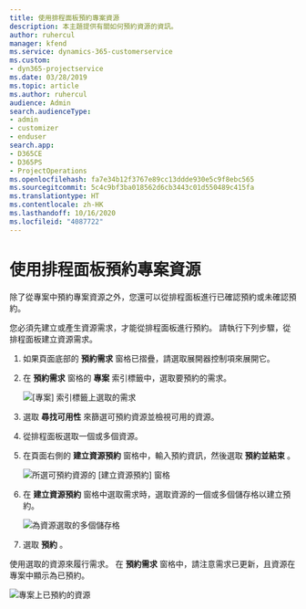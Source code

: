 ```yaml
---
title: 使用排程面板預約專案資源
description: 本主題提供有關如何預約資源的資訊。
author: ruhercul
manager: kfend
ms.service: dynamics-365-customerservice
ms.custom:
- dyn365-projectservice
ms.date: 03/28/2019
ms.topic: article
ms.author: ruhercul
audience: Admin
search.audienceType:
- admin
- customizer
- enduser
search.app:
- D365CE
- D365PS
- ProjectOperations
ms.openlocfilehash: fa7e34b12f3767e89cc13ddde930e5c9f8ebc565
ms.sourcegitcommit: 5c4c9bf3ba018562d6cb3443c01d550489c415fa
ms.translationtype: HT
ms.contentlocale: zh-HK
ms.lasthandoff: 10/16/2020
ms.locfileid: "4087722"
---
```

# <a name="use-the-schedule-board-to-book-project-resources"></a>使用排程面板預約專案資源

除了從專案中預約專案資源之外，您還可以從排程面板進行已確認預約或未確認預約。

您必須先建立或產生資源需求，才能從排程面板進行預約。 請執行下列步驟，從排程面板建立資源需求。

1. 如果頁面底部的 **預約需求** 窗格已摺疊，請選取展開器控制項來展開它。
2. 在 **預約需求** 窗格的 **專案** 索引標籤中，選取要預約的需求。

    ![[專案] 索引標籤上選取的需求](media/Resource-Management-image73.png)

3. 選取 **尋找可用性** 來篩選可預約資源並檢視可用的資源。 
4. 從排程面板選取一個或多個資源。 
5. 在頁面右側的 **建立資源預約** 窗格中，輸入預約資訊，然後選取 **預約並結束** 。

    ![所選可預約資源的 [建立資源預約] 窗格](media/Resource-Management-image74.png)

6. 在 **建立資源預約** 窗格中選取需求時，選取資源的一個或多個儲存格以建立預約。

    ![為資源選取的多個儲存格](media/Resource-Management-image75.png)

7. 選取 **預約** 。

使用選取的資源來履行需求。 在 **預約需求** 窗格中，請注意需求已更新，且資源在專案中顯示為已預約。

![專案上已預約的資源](media/Resource-Management-image76.png)
